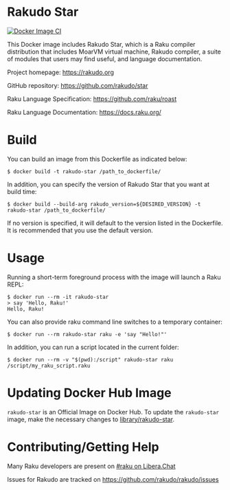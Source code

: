 # Rakudo Star

[![Docker Image CI](https://github.com/Raku/docker/actions/workflows/test-docker-image.yml/badge.svg?branch=master)](https://github.com/Raku/docker/actions/workflows/test-docker-image.yml)

This Docker image includes Rakudo Star, which is a Raku compiler distribution that includes MoarVM
virtual machine, Rakudo compiler, a suite of modules that users may find useful, and language documentation.

Project homepage: https://rakudo.org

GitHub repository: https://github.com/rakudo/star

Raku Language Specification: https://github.com/raku/roast

Raku Language Documentation: https://docs.raku.org/

# Build

You can build an image from this Dockerfile as indicated below:

    $ docker build -t rakudo-star /path_to_dockerfile/

In addition, you can specify the version of Rakudo Star that you want at build time:

    $ docker build --build-arg rakudo_version=${DESIRED_VERSION} -t rakudo-star /path_to_dockerfile/

If no version is specified, it will default to the version listed in the Dockerfile. It is recommended that
you use the default version.

# Usage

Running a short-term foreground process with the image will launch a Raku REPL:

    $ docker run --rm -it rakudo-star
    > say 'Hello, Raku!'
    Hello, Raku!

You can also provide raku command line switches to a temporary container:

    $ docker run --rm rakudo-star raku -e 'say "Hello!"'

In addition, you can run a script located in the current folder:

    $ docker run --rm -v "$(pwd):/script" rakudo-star raku /script/my_raku_script.raku

# Updating Docker Hub Image

`rakudo-star` is an Official Image on Docker Hub.
To update the `rakudo-star` image, make the necessary changes to
[library/rakudo-star](https://github.com/docker-library/official-images/blob/master/library/rakudo-star).

# Contributing/Getting Help

Many Raku developers are present on [#raku on Libera.Chat](https://kiwiirc.com/client/irc.libera.chat/#raku)

Issues for Rakudo are tracked on https://github.com/rakudo/rakudo/issues
